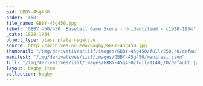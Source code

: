 ```yaml
---
pid: GBBY-45g450
order: '450'
file_name: GBBY-45g450.jpg
label: 'GBBY 45G/450: Baseball Game Scene - Unidentified - c1928-1934'
_date: 1928-1934
object_type: glass plate negative
source: http://archives.nd.edu/Bagby/GBBY-45g450.jpg
thumbnail: "/img/derivatives/iiif/images/GBBY-45g450/full/250,/0/default.jpg"
manifest: "/img/derivatives/iiif/images/GBBY-45g450/manifest.json"
full: "/img/derivatives/iiif/images/GBBY-45g450/full/1140,/0/default.jpg"
layout: bagby_item
collection: bagby
---
```

